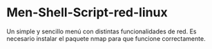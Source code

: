 # Men-Shell-Script-red-linux
Un simple y sencillo menú con distintas funcionalidades de red. Es necesario instalar el paquete nmap para que funcione correctamente.
